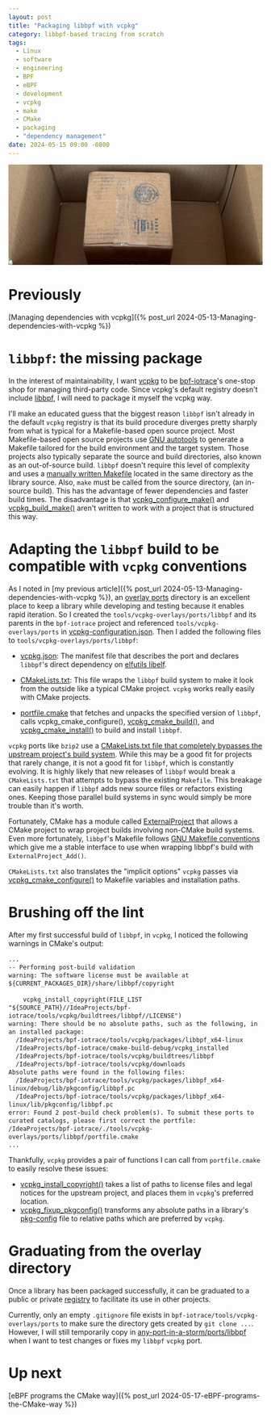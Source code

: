 ```yaml
---
layout: post
title: "Packaging libbpf with vcpkg"
category: libbpf-based tracing from scratch
tags: 
  - Linux
  - software
  - engineering
  - BPF
  - eBPF
  - development
  - vcpkg
  - make
  - CMake
  - packaging
  - "dependency management"
date: 2024-05-15 09:00 -0800
---
```

![Box in a box](/images/box_in_a_box.JPG)
# Previously
[Managing dependencies with vcpkg]({% post_url 2024-05-13-Managing-dependencies-with-vcpkg %})
# `libbpf`: the missing package
In the interest of maintainability, I want [vcpkg](https://vcpkg.github.io/) to be 
[bpf-iotrace](https://github.com/mprzybylski/bpf-iotrace)'s one-stop shop for managing third-party code.
Since vcpkg's default registry doesn't include [libbpf](https://github.com/libbpf/libbpf),
I will need to package it myself the vcpkg way.

I'll make an educated guess that the biggest reason `libbpf` isn't already in the default `vcpkg` registry is that its
build procedure diverges pretty sharply from what is typical for a Makefile-based open source project.
Most Makefile-based open source projects use
[GNU autotools](https://www.gnu.org/software/automake/manual/html_node/Autotools-Introduction.html)
to generate a Makefile tailored for the build environment and the target system.
Those projects also typically separate the source and build directories, also known as an out-of-source build.
`libbpf` doesn't require this level of complexity
and uses a [manually written Makefile](https://github.com/libbpf/libbpf/blob/master/src/Makefile)
located in the same directory as the library source.
Also, `make` must be called from the source directory, (an in-source build).
This has the advantage of fewer dependencies and faster build times.
The disadvantage is that
[vcpkg_configure_make()](https://learn.microsoft.com/en-us/vcpkg/maintainers/functions/vcpkg_configure_make) and
[vcpkg_build_make()](https://learn.microsoft.com/en-us/vcpkg/maintainers/functions/vcpkg_configure_make) aren't
written to work with a project that is structured this way.

# Adapting the `libbpf` build to be compatible with `vcpkg` conventions

As I noted in [my previous article]({% post_url 2024-05-13-Managing-dependencies-with-vcpkg %}),
an [overlay ports](https://learn.microsoft.com/en-us/vcpkg/concepts/overlay-ports) directory is an excellent
place to keep a library while developing and testing because it enables rapid iteration.
So I created the `tools/vcpkg-overlays/ports/libbpf` and its parents in the `bpf-iotrace` project and referenced
`tools/vcpkg-overlays/ports` in
[vcpkg-configuration.json](https://github.com/mprzybylski/bpf-iotrace/blob/main/vcpkg-configuration.json).
Then I added the following files to `tools/vcpkg-overlays/ports/libbpf`:

* [vcpkg.json](https://github.com/mprzybylski/any-port-in-a-storm/blob/main/ports/libbpf/vcpkg.json): 
  The manifest file that describes the port and declares `libbpf`'s direct dependency on
  [elfutils libelf](https://sourceware.org/elfutils/).

* [CMakeLists.txt](https://github.com/mprzybylski/any-port-in-a-storm/blob/main/ports/libbpf/CMakeLists.txt):
  This file wraps the `libbpf` build system to make it look from the outside like a typical CMake project.
  `vcpkg` works really easily with CMake projects.
* [portfile.cmake](https://github.com/mprzybylski/any-port-in-a-storm/blob/main/ports/libbpf/portfile.cmake) that
  fetches and unpacks the specified version of `libbpf`, calls vcpkg_cmake_configure(),
  [vcpkg_cmake_build()](https://learn.microsoft.com/en-us/vcpkg/maintainers/functions/vcpkg_cmake_build), and
  [vcpkg_cmake_install()](https://learn.microsoft.com/en-us/vcpkg/maintainers/functions/vcpkg_cmake_install) to
  build and install `libbpf`.

`vcpkg` ports like `bzip2` use a
[CMakeLists.txt file that completely bypasses the upstream project's build system](https://github.com/microsoft/vcpkg/blob/master/ports/bzip2/CMakeLists.txt).
While this may be a good fit for projects that rarely change, it is not a good fit for `libbpf`,
which is constantly evolving.  It is highly likely that new releases of `libbpf` would break a `CMakeLists.txt`
that attempts to bypass the existing `Makefile`.
This breakage can easily happen if `libbpf` adds new source files or refactors existing ones.
Keeping those parallel build systems in sync would simply be more trouble than it's worth.

Fortunately, CMake has a module called
[ExternalProject](https://cmake.org/cmake/help/latest/module/ExternalProject.html)
that allows a CMake project to wrap project builds involving non-CMake build systems.
Even more fortunately, `libbpf`'s Makefile follows
[GNU Makefile conventions](https://www.gnu.org/prep/standards/html_node/Makefile-Conventions.html)
which give me a stable interface to use when wrapping libbpf's build with `ExternalProject_Add()`.

`CMakeLists.txt` also translates the "implicit options" `vcpkg` passes via
[vcpkg_cmake_configure()](https://learn.microsoft.com/en-us/vcpkg/maintainers/functions/vcpkg_cmake_configure)
to Makefile variables and installation paths.

# Brushing off the lint
After my first successful build of `libbpf`, in `vcpkg`, I noticed the following warnings in CMake's output:
```text
...
-- Performing post-build validation
warning: The software license must be available at ${CURRENT_PACKAGES_DIR}/share/libbpf/copyright

    vcpkg_install_copyright(FILE_LIST "${SOURCE_PATH}//IdeaProjects/bpf-iotrace/tools/vcpkg/buildtrees/libbpf//LICENSE")
warning: There should be no absolute paths, such as the following, in an installed package:
  /IdeaProjects/bpf-iotrace/tools/vcpkg/packages/libbpf_x64-linux
  /IdeaProjects/bpf-iotrace/cmake-build-debug/vcpkg_installed
  /IdeaProjects/bpf-iotrace/tools/vcpkg/buildtrees/libbpf
  /IdeaProjects/bpf-iotrace/tools/vcpkg/downloads
Absolute paths were found in the following files:
  /IdeaProjects/bpf-iotrace/tools/vcpkg/packages/libbpf_x64-linux/debug/lib/pkgconfig/libbpf.pc
  /IdeaProjects/bpf-iotrace/tools/vcpkg/packages/libbpf_x64-linux/lib/pkgconfig/libbpf.pc
error: Found 2 post-build check problem(s). To submit these ports to curated catalogs, please first correct the portfile: /IdeaProjects/bpf-iotrace/./tools/vcpkg-overlays/ports/libbpf/portfile.cmake
...
```

Thankfully, `vcpkg` provides a pair of functions I can call from `portfile.cmake` to easily resolve these issues:
* [vcpkg_install_copyright()](https://learn.microsoft.com/en-us/vcpkg/maintainers/functions/vcpkg_install_copyright)
takes a list of paths to license files and legal notices for the upstream project, and places them in `vcpkg`'s
preferred location.
* [vcpkg_fixup_pkgconfig()](https://learn.microsoft.com/en-us/vcpkg/maintainers/functions/vcpkg_fixup_pkgconfig)
transforms any absolute paths in a library's [pkg-config](https://www.freedesktop.org/wiki/Software/pkg-config/)
file to relative paths which are preferred by `vcpkg`.

# Graduating from the overlay directory
Once a library has been packaged successfully, it can be graduated to a public or private
[registry](https://learn.microsoft.com/en-us/vcpkg/maintainers/registries) to facilitate its use in other projects.

Currently, only an empty `.gitignore` file exists in `bpf-iotrace/tools/vcpkg-overlays/ports` to make sure the directory
gets created by `git clone ...`.
However, I will still temporarily copy in
[any-port-in-a-storm/ports/libbpf](https://github.com/mprzybylski/any-port-in-a-storm/blob/main/ports/libbpf) when
I want to test changes or fixes my `libbpf` `vcpkg` port.

# Up next
[eBPF programs the CMake way]({% post_url 2024-05-17-eBPF-programs-the-CMake-way %})
